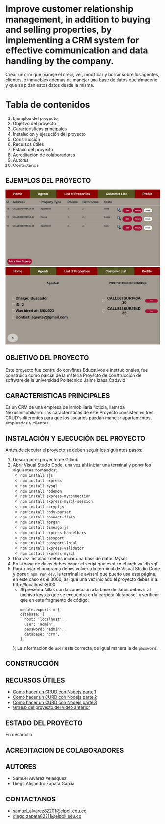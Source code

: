 # Improve customer relationship management, in addition to buying and selling properties, by implementing a CRM system for effective communication and data handling by the company.

Crear un crm que maneje el crear, ver, modificar y borrar sobre los agentes, clientes, e inmuebles además de manejar una base de datos que almacene y que se pidan estos datos desde la misma. 

# Tabla de contenidos
1. Ejemplos del proyecto
2. Objetivo del proyecto
3. Caracteristicas principales
4. Instalación y ejecución del proyecto
5. Construcción
6. Recursos útiles
7. Estado del proyecto
8. Acreditación de colaboradores
9. Autores
10. Contactanos


## EJEMPLOS DEL PROYECTO
![ejemplo1](https://github.com/Salvel12/CRM/blob/front_end/ejemplo1.jpeg)
![ejemplo3](https://github.com/Salvel12/CRM/blob/front_end/ejemplo3.jpeg)

## OBJETIVO DEL PROYECTO
Este proyecto fue contruido con fines Educativos e institucionales, fue construido como parcial de la materia Proyecto de construcción de software de la universidad Politecnico Jaime Izasa Cadavid

## CARACTERISTICAS PRINCIPALES
Es un CRM de una empresa de inmobiliaria ficticia, llamada NexusInmobiliario. Las caracteristicas de este Proyecto consisten en tres CRUD's diferentes para que los usuarios puedan manejar apartamentos, empleados y clientes. 

## INSTALACIÓN Y EJECUCIÓN DEL PROYECTO
Antes de ejecutar el proyecto se deben seguir los siguientes pasos:
1. Descargar el proyecto de Github
2. Abrir Visual Studio Code, una vez ahí iniciar una terminal y poner los siguientes comandos:
   + `npm install ejs`
   + `npm install express`
   + `npm install mysql`
   + `npm install nodemon`
   + `npm install express-myconnection`
   + `npm install express-mysql-session`
   + `npm install bcryptjs`
   + `npm install body-parser`
   + `npm install connect-flash`
   + `npm install morgan`
   + `npm install timeago.js`
   + `npm install express-handelbars`
   + `npm install passport`
   + `npm install passport-local`
   + `npm install express-validator`
   + `npm install express-mysql`
3. Una vez instalado debes inciar una base de datos Mysql
4. En la base de datos debes poner el script que está en el archivo 'db.sql'
5. Para iniciar el programa debes volver a la terminal de Visual Studio Code y poner: `npm run dev`, la terminal le avisará que puerto usa esta página, en este caso es el 3000, así que una vez iniciado el proyecto debes ir a: http://localhost:3000
   - Si presenta fallas con la conección a la base de datos debes ir al archivo keys.js que se encuentra en la carpeta 'database', y verificar que en este fragmento de código:
     ```
     module.exports = { 
     database: { 
       host: 'localhost', 
       user: 'admin', 
       password: 'admin', 
       database: 'crm', 
     } 
   };
   La información de `user` este correcta, de igual manera la de `password`.

## CONSTRUCCIÓN

## RECURSOS ÚTILES
- [Como hacer un CRUD con Nodejs parte 1](https://www.youtube.com/watch?v=VuMSq68h-H4)
- [Como hacer un CURD con Nodejs parte 2](https://www.youtube.com/watch?v=fLIwK292RPY)
- [Como hacer un CURD con Nodejs parte 3](https://www.youtube.com/watch?v=4ugXBRbo1J0&t=781s)
- [GitHub del proyecto del video anterior](https://github.com/infodp/crud_nodejs)

## ESTADO DEL PROYECTO
En desarrollo

## ACREDITACIÓN DE COLABORADORES

## AUTORES
- Samuel Alvarez Velasquez
- Diego Alejandro Zapata García

## CONTACTANOS
- samuel_alvarez82201@elpoli.edu.co
- diego_zapata82211@elpoli.edu.co
